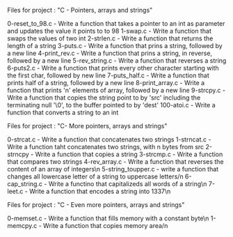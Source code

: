 Files for project : "C - Pointers, arrays and strings"

0-reset_to_98.c - Write a function that takes a pointer to an int
		  as parameter and updates the value it points
		  to to 98
1-swap.c - Write a function that swaps the values of two int
2-strlen.c - Write a function that returns the length of a string
3-puts.c - Write a function that prins a string,
	   followed by a new line
4-print_rev.c - Write a function that prins a string, in reverse,
		followed by a new line
5-rev_string.c - Write a function that reverses a string
6-puts2.c - Write a function that prints every other character
	    starting with the first char, followed by new line
7-puts_half.c - Write a function that prints half of a string,
		followed by a new line
8-print_array.c - Write a function that prints 'n' elements of array,
		  followed by a new line
9-strcpy.c - Write a function that copies the string point to by 'src'
	     including the terminating null '\0',
	     to the buffer pointed to by 'dest'
100-atoi.c - Write a function that converts a string to an int

Files for project : "C- More pointers, arrays and strings"

0-strcat.c - Write a function that concatenates two strings
1-strncat.c - Write a function taht concatenates two strings,
	      with n bytes from src
2-strncpy - Write a function that copies a string
3-strcmp.c - Write a function that compares two strings
4-rev_array.c - Write a function that reverses the content of an array of integers\n
5-string_toupper.c - write a function that changes all lowercase letter of a string to uppercase letters/n
6-cap_string.c - Write a functino that capitalizeds all words of a string\n
7-leet.c - Write a function that encodes a string into 1337\n

Files for project : "C - Even more pointers, arrays and strings"

0-memset.c - Write a function that fills memory with a constant byte\n
1-memcpy.c - Write a function that copies memory area/n


